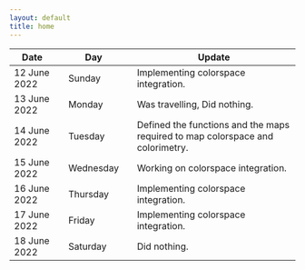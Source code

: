 ```yaml
---
layout: default
title: home
---
```


|Date        ||Day          ||Update
| -----------|-|------------|-|-------------|
12 June 2022 ||Sunday       ||  Implementing colorspace integration.
13 June 2022 ||Monday       || Was travelling, Did nothing. 
14 June 2022 ||Tuesday      || Defined the functions and the maps required to map colorspace and colorimetry.
15 June 2022 ||Wednesday       || Working on colorspace integration.
16 June 2022 ||Thursday       ||  Implementing colorspace integration.
17 June 2022 ||Friday        ||   Implementing colorspace integration.
18 June 2022 ||Saturday       ||  Did nothing.


